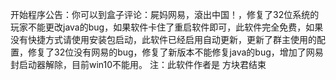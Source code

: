 开始程序公告：你可以到盒子评论：屍妈网易，滾出中国！，修复了32位系统的玩家不能更改java的bug，如果软件卡住了重启软件即可，此软件完全免费，如果没有快捷方式请使用安装包启动，此软件已经启用自动更新，更新了群主使用的配置，修复了32位没有网易的bug，修复了新版本不能修复java的bug，增加了网易封启动器解除，目前win10不能用。 注：此软件作者是 方块君结束
